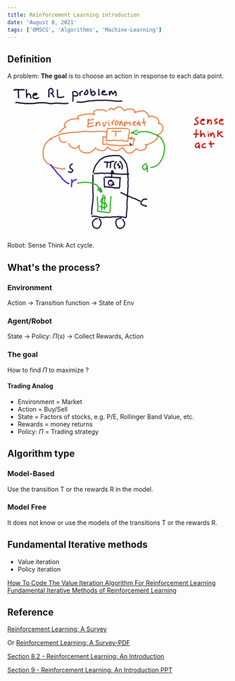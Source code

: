 ```yaml
---
title: Reinforcement Learning introduction
date: 'August 8, 2021'
tags: ['OMSCS', 'Algorithms', 'Machine-Learning']
---
```


## Definition

A problem:
**The goal** is to choose an action in response to each data point.

![RL Robot](./RL-Robot.png)

Robot: Sense Think Act cycle.

## What's the process?

### Environment

Action -> Transition function -> State of Env

### Agent/Robot

State -> Policy: $\Pi(s)$ -> Collect Rewards, Action

### The goal

How to find $\Pi$ to maximize ?

#### Trading Analog

* Environment = Market
* Action = Buy/Sell
* State = Factors of stocks, e.g. P/E, Rollinger Band Value, etc.
* Rewards = money returns
* Policy: $\Pi$ = Trading strategy
  
## Algorithm type

### Model-Based

Use the transition T or the rewards R in the model.

### Model Free

It does not know or use the models of the transitions T or the rewards R.

## Fundamental Iterative methods

- Value iteration
- Policy iteration

[How To Code The Value Iteration Algorithm For Reinforcement Learning](https://towardsdatascience.com/how-to-code-the-value-iteration-algorithm-for-reinforcement-learning-8fb806e117d1)
[Fundamental Iterative Methods of Reinforcement Learning](https://towardsdatascience.com/fundamental-iterative-methods-of-reinforcement-learning-df8ff078652a)

## Reference

[Reinforcement Learning: A Survey](https://www.cs.cmu.edu/afs/cs/project/jair/pub/volume4/kaelbling96a-html/rl-survey.html)

Or [Reinforcement Learning: A Survey-PDF](https://arxiv.org/pdf/cs/9605103.pdf)

[Section 8.2 - Reinforcement Learning: An Introduction](http://incompleteideas.net/sutton/book/RLbook2018.pdf)

[Section 9 - Reinforcement Learning: An Introduction PPT](https://people.cs.umass.edu/~barto/courses/cs687/Chapter%209.pdf)